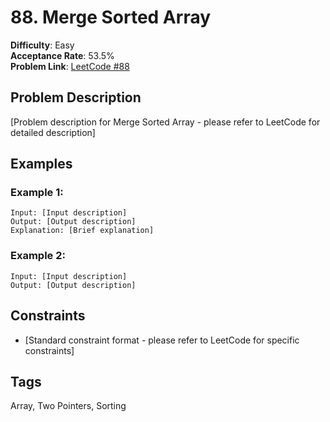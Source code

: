 # 88. Merge Sorted Array

**Difficulty**: Easy  
**Acceptance Rate**: 53.5%  
**Problem Link**: [LeetCode #88](https://leetcode.com/problems/merge-sorted-array/)

## Problem Description

[Problem description for Merge Sorted Array - please refer to LeetCode for detailed description]

## Examples

### Example 1:
```
Input: [Input description]
Output: [Output description]
Explanation: [Brief explanation]
```

### Example 2:
```
Input: [Input description]
Output: [Output description]
```

## Constraints

- [Standard constraint format - please refer to LeetCode for specific constraints]

## Tags
Array, Two Pointers, Sorting
